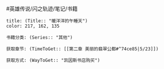 #英雄传说/闪之轨迹/笔记/书籍
```ad-note
title: (Title:: "暖洋洋的午睡天")
color: 217, 162, 135

书籍分类: (Series:: "其他")

获取章节: (TimeToGet:: [[第二章 美丽的翡翠公都#^74ce85|5/23]])

获取方式: (WayToGet:: "凯因斯书店购买")

```

